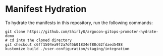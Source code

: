 # Manifest Hydration

To hydrate the manifests in this repository, run the following commands:

```shell
git clone https://github.com/Shirly8/argocon-gitops-promoter-hydrate-demo
# cd into the cloned directory
git checkout c6ff1504ea9f2a7d45b01834ef88c62fdaed5488
kustomize build ./user-configuration/staging/integration
```
